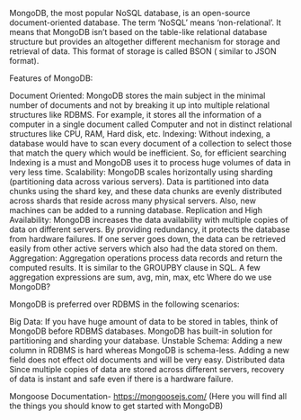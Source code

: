 MongoDB, the most popular NoSQL database, is an open-source document-oriented database. The term ‘NoSQL’ means ‘non-relational’. It means that MongoDB isn’t based on the table-like relational database structure but provides an altogether different mechanism for storage and retrieval of data. This format of storage is called BSON ( similar to JSON format).

Features of MongoDB:

Document Oriented: MongoDB stores the main subject in the minimal number of documents and not by breaking it up into multiple relational structures like RDBMS. For example, it stores all the information of a computer in a single document called Computer and not in distinct relational structures like CPU, RAM, Hard disk, etc.
Indexing: Without indexing, a database would have to scan every document of a collection to select those that match the query which would be inefficient. So, for efficient searching Indexing is a must and MongoDB uses it to process huge volumes of data in very less time.
Scalability: MongoDB scales horizontally using sharding (partitioning data across various servers). Data is partitioned into data chunks using the shard key, and these data chunks are evenly distributed across shards that reside across many physical servers. Also, new machines can be added to a running database.
Replication and High Availability: MongoDB increases the data availability with multiple copies of data on different servers. By providing redundancy, it protects the database from hardware failures. If one server goes down, the data can be retrieved easily from other active servers which also had the data stored on them.
Aggregation: Aggregation operations process data records and return the computed results. It is similar to the GROUPBY clause in SQL. A few aggregation expressions are sum, avg, min, max, etc
Where do we use MongoDB?

MongoDB is preferred over RDBMS in the following scenarios:

Big Data: If you have huge amount of data to be stored in tables, think of MongoDB before RDBMS databases. MongoDB has built-in solution for partitioning and sharding your database.
Unstable Schema: Adding a new column in RDBMS is hard whereas MongoDB is schema-less. Adding a new field does not effect old documents and will be very easy.
Distributed data Since multiple copies of data are stored across different servers, recovery of data is instant and safe even if there is a hardware failure.

Mongoose Documentation- https://mongoosejs.com/ (Here you will find all the things you should know to get started with MongoDB)